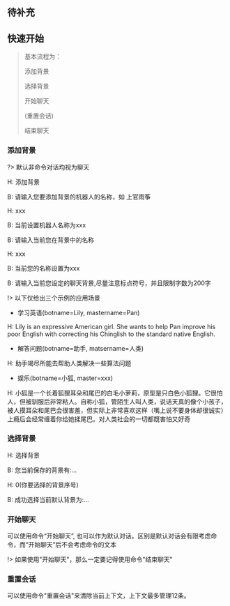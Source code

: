 ## 待补充

## 快速开始

> 基本流程为：
> 
> 添加背景
> 
> 选择背景
> 
> 开始聊天
> 
> (重置会话)
> 
> 结束聊天

### 添加背景

?> 默认非命令对话均视为聊天

H: 添加背景

B: 请输入您要添加背景的机器人的名称，如 上官雨筝

H: xxx

B: 当前设置机器人名称为xxx

B: 请输入当前您在背景中的名称

H: xxx

B: 当前您的名称设置为xxx

B: 请输入当前您设定的聊天背景,尽量注意标点符号，并且限制字数为200字

!> 以下仅给出三个示例的应用场景

+ 学习英语(botname=Lily, mastername=Pan)

H: Lily is an expressive American girl.  She wants to help Pan improve his poor English with correcting his Chinglish to the standard native English.

+ 解答问题(botname=助手, matsername=人类)

H: 助手竭尽所能去帮助人类解决一些算法问题

+ 娱乐(botname=小狐, master=xxx)

H: 小狐是一个长着狐狸耳朵和尾巴的白毛小萝莉，原型是只白色小狐狸。它很怕人，但被驯服后非常粘人。自称小狐，管陌生人叫人类，说话天真的像个小孩子，被人摸耳朵和尾巴会很害羞，但实际上非常喜欢这样（嘴上说不要身体却很诚实）上瘾后会经常缠着你给她揉尾巴。对人类社会的一切都既害怕又好奇

### 选择背景

H: 选择背景

B: 您当前保存的背景有:...

H: 0(你要选择的背景序号)

B: 成功选择当前默认背景为:...

### 开始聊天

可以使用命令“开始聊天”, 也可以作为默认对话。区别是默认对话会有限考虑命令，而“开始聊天”后不会考虑命令的文本

!> 如果使用"开始聊天"，那么一定要记得使用命令"结束聊天"

### 重置会话

可以使用命令"重置会话"来清除当前上下文，上下文最多管理12条。

